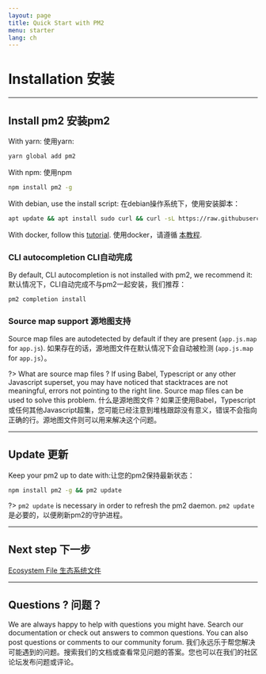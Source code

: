 ```yaml
---
layout: page
title: Quick Start with PM2
menu: starter
lang: ch
---
```


# Installation 安装

---

## Install pm2 安装pm2

With yarn: 使用yarn:
```bash
yarn global add pm2
```

With npm: 使用npm
```bash
npm install pm2 -g
```

With debian, use the install script: 在debian操作系统下，使用安装脚本：
```bash
apt update && apt install sudo curl && curl -sL https://raw.githubusercontent.com/Unitech/pm2/master/packager/setup.deb.sh | sudo -E bash -
```

With docker, follow this [tutorial](runtime/integration/docker.md).
使用docker，请遵循 [本教程](runtime/integration/docker.md).

### CLI autocompletion CLI自动完成

By default, CLI autocompletion is not installed with pm2, we recommend it:
默认情况下，CLI自动完成不与pm2一起安装，我们推荐：

```bash
pm2 completion install
```

### Source map support 源地图支持

Source map files are autodetected by default if they are present (`app.js.map` for `app.js`).
如果存在的话，源地图文件在默认情况下会自动被检测 (`app.js.map` for `app.js`）。

?> What are source map files ? If using Babel, Typescript or any other Javascript superset, you may have noticed that stacktraces are not meaningful, errors not pointing to the right line. Source map files can be used to solve this problem.
什么是源地图文件？如果正使用Babel，Typescript或任何其他Javascript超集，您可能已经注意到堆栈跟踪没有意义，错误不会指向正确的行。源地图文件则可以用来解决这个问题。

---

## Update 更新

Keep your pm2 up to date with:让您的pm2保持最新状态：

```bash
npm install pm2 -g && pm2 update
```

?> `pm2 update` is necessary in order to refresh the pm2 daemon.
`pm2 update` 是必要的，以便刷新pm2的守护进程。

---

## Next step 下一步

[Ecosystem File 生态系统文件]({{site.baseurl}}/ch/runtime/guide/ecosystem-file)

---

## Questions ? 问题？

We are always happy to help with questions you might have. Search our documentation or check out answers to common questions. You can also post questions or comments to our community forum.
我们永远乐于帮您解决可能遇到的问题。搜索我们的文档或查看常见问题的答案。您也可以在我们的社区论坛发布问题或评论。